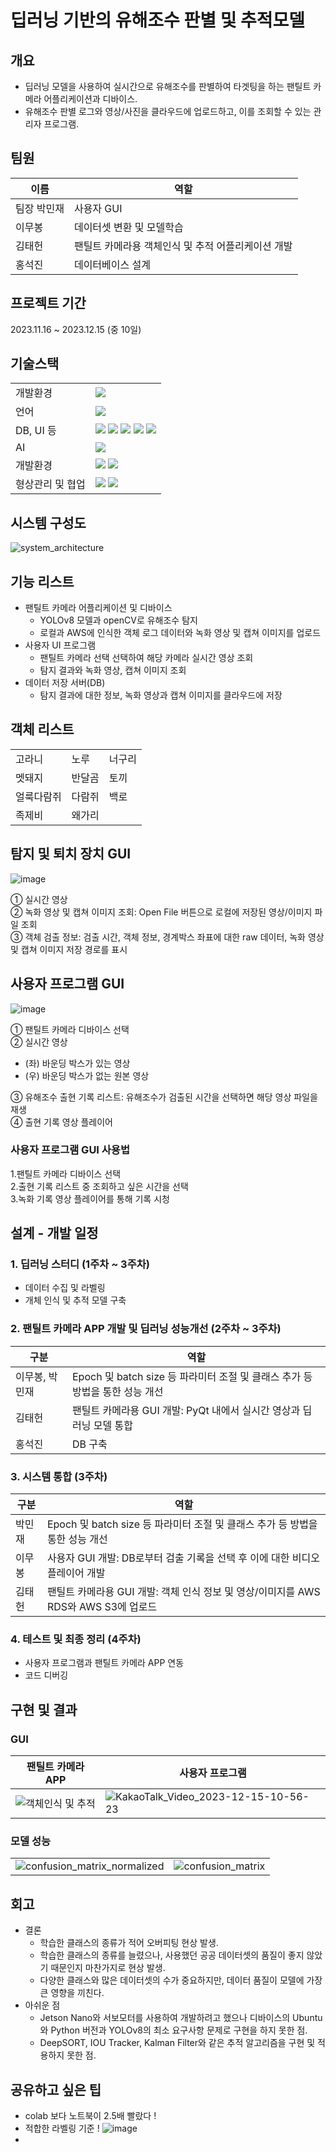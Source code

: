 # 딥러닝 기반의 유해조수 판별 및 추적모델
## 개요
+ 딥러닝 모델을 사용하여 실시간으로 유해조수를 판별하여 타겟팅을 하는 팬틸트 카메라 어플리케이션과 디바이스.
+ 유해조수 판별 로그와 영상/사진을 클라우드에 업로드하고, 이를 조회할 수 있는 관리자 프로그램.

## 팀원
|이름|역할|
|--------|------|
|팀장 박민재|사용자 GUI|
|이무봉|데이터셋 변환 및 모델학습|
|김태헌|팬틸트 카메라용 객체인식 및 추적 어플리케이션 개발|
|홍석진|데이터베이스 설계|

## 프로젝트 기간
2023.11.16 ~ 2023.12.15 (중 10일)

## 기술스택
|   |   |
|---|---|
|개발환경|<img src="https://img.shields.io/badge/Ubuntu-E95420?style=for-the-badge&logo=ubuntu&logoColor=white">|
|언어|<img src="https://img.shields.io/badge/python-3776AB?style=for-the-badge&logo=python&logoColor=white">|
|DB, UI 등|<img src="https://img.shields.io/badge/amazonrds-527FFF?style=for-the-badge&logo=amazonrds&logoColor=white"> <img src="https://img.shields.io/badge/amazons3-569A31?style=for-the-badge&logo=amazons3&logoColor=white"> <img src="https://img.shields.io/badge/mysql-4479A1?style=for-the-badge&logo=mysql&logoColor=white"> <img src="https://img.shields.io/badge/qt-41CD52?style=for-the-badge&logo=qt&logoColor=white"> <img src="https://img.shields.io/badge/opencv-5C3EE8?style=for-the-badge&logo=opencv&logoColor=white">|
|AI|<img src="https://img.shields.io/badge/pytorch-EE4C2C?style=for-the-badge&logo=pytorch&logoColor=white">|
|개발환경|<img src="https://img.shields.io/badge/visualstudiocode-007ACC?style=for-the-badge&logo=visualstudiocode&logoColor=white"> <img src="https://img.shields.io/badge/googlecolab-F9AB00?style=for-the-badge&logo=googlecolab&logoColor=white">|
|형상관리 및 협업|<img src="https://img.shields.io/badge/github-181717?style=for-the-badge&logo=github&logoColor=white"> <img src="https://img.shields.io/badge/slack-4A154B?style=for-the-badge&logo=slack&logoColor=white">|

## 시스템 구성도
![system_architecture](https://github.com/addinedu-ros-3rd/deeplearning-repo-5/assets/146153434/1a61b83c-ea2a-42cd-af16-a938abc7ce6c)

## 기능 리스트
+ 팬틸트 카메라 어플리케이션 및 디바이스
  + YOLOv8 모델과 openCV로 유해조수 탐지
  + 로컬과 AWS에 인식한 객체 로그 데이터와 녹화 영상 및 캡쳐 이미지를 업로드
+ 사용자 UI 프로그램
  + 팬틸트 카메라 선택 선택하여 해당 카메라 실시간 영상 조회
  + 탐지 결과와 녹화 영상, 캡쳐 이미지 조회
+ 데이터 저장 서버(DB)
  + 탐지 결과에 대한 정보, 녹화 영상과 캡쳐 이미지를 클라우드에 저장

## 객체 리스트
|   |   |   |
|---|---|---|
|고라니|노루|너구리|
|멧돼지|반달곰|토끼|
|얼룩다람쥐|다람쥐|백로|
|족제비|왜가리| |

## 탐지 및 퇴치 장치 GUI
![image](https://github.com/addinedu-ros-3rd/deeplearning-repo-5/assets/146147393/fa4e1367-65cc-444b-89c9-39f50fd4f579)

① 실시간 영상  
② 녹화 영상 및 캡쳐 이미지 조회: Open File 버튼으로 로컬에 저장된 영상/이미지 파일 조회  
③ 객체 검출 정보: 검출 시간, 객체 정보, 경계박스 좌표에 대한 raw 데이터, 녹화 영상 및 캡쳐 이미지 저장 경로를 표시  

## 사용자 프로그램 GUI
![image](https://github.com/addinedu-ros-3rd/deeplearning-repo-5/assets/146147393/3084dda8-8920-40ac-9804-07512545b0b8)

① 팬틸트 카메라 디바이스 선택  
② 실시간 영상
  + (좌) 바운딩 박스가 있는 영상
  + (우) 바운딩 박스가 없는 원본 영상
  
③ 유해조수 출현 기록 리스트: 유해조수가 검출된 시간을 선택하면 해당 영상 파일을 재생  
④ 출현 기록 영상 플레이어  

### 사용자 프로그램 GUI 사용법
1.팬틸트 카메라 디바이스 선택  
2.출현 기록 리스트 중 조회하고 싶은 시간을 선택  
3.녹화 기록 영상 플레이어를 통해 기록 시청  

## 설계 - 개발 일정
### 1. 딥러닝 스터디 (1주차 ~ 3주차)
   - 데이터 수집 및 라벨링
   - 개체 인식 및 추적 모델 구축

### 2. 팬틸트 카메라 APP 개발 및 딥러닝 성능개선 (2주차 ~ 3주차)
|**구분**|**역할**|
|---|---|
|이무봉, 박민재|Epoch 및 batch size 등 파라미터 조절 및 클래스 추가 등 방법을 통한 성능 개선|
|김태헌|팬틸트 카메라용 GUI 개발: PyQt 내에서 실시간 영상과 딥러닝 모델 통합|
|홍석진|DB 구축|

### 3. 시스템 통합 (3주차)
|**구분**|**역할**|
|---|---|
|박민재|Epoch 및 batch size 등 파라미터 조절 및 클래스 추가 등 방법을 통한 성능 개선|
|이무봉|사용자 GUI 개발: DB로부터 검출 기록을 선택 후 이에 대한 비디오 플레이어 개발|
|김태헌|팬틸트 카메라용 GUI 개발: 객체 인식 정보 및 영상/이미지를 AWS RDS와 AWS S3에 업로드|

### 4. 테스트 및 최종 정리 (4주차)
   - 사용자 프로그램과 팬틸트 카메라 APP 연동
   - 코드 디버깅

## 구현 및 결과
### GUI
|**팬틸트 카메라 APP**|**사용자 프로그램**|
|---|---|
|![객체인식 및 추적](https://github.com/addinedu-ros-3rd/deeplearning-repo-5/assets/146153434/ef172838-b472-4c3f-b793-b0aeb36b2aa6)|![KakaoTalk_Video_2023-12-15-10-56-23](https://github.com/addinedu-ros-3rd/deeplearning-repo-5/assets/146153434/c82cff4b-c50c-486d-a356-474072d838c0)|

### 모델 성능
|   |   |
|---|---|
|  ![confusion_matrix_normalized](https://github.com/addinedu-ros-3rd/deeplearning-repo-5/assets/146153434/5cdf6a7c-bc07-495c-a23b-95d6e643b8bb) |  ![confusion_matrix](https://github.com/addinedu-ros-3rd/deeplearning-repo-5/assets/146153434/e0623278-c60d-46eb-9588-9d985a11275e) |

## 회고
* 결론
  + 학습한 클래스의 종류가 적어 오버피팅 현상 발생.
  + 학습한 클래스의 종류를 늘렸으나, 사용했던 공공 데이터셋의 품질이 좋지 않았기 때문인지 마찬가지로 현상 발생.
  + 다양한 클래스와 많은 데이터셋의 수가 중요하지만, 데이터 품질이 모델에 가장 큰 영향을 끼친다.
* 아쉬운 점
  + Jetson Nano와 서보모터를 사용하여 개발하려고 했으나 디바이스의 Ubuntu와 Python 버전과 YOLOv8의 최소 요구사항 문제로 구현을 하지 못한 점.
  + DeepSORT, IOU Tracker, Kalman Filter와 같은 추적 알고리즘을 구현 및 적용하지 못한 점.

## 공유하고 싶은 팁

- colab 보다 노트북이 2.5배 빨랐다 !
- 적합한 라벨링 기준 !
![image](https://github.com/addinedu-ros-3rd/deeplearning-repo-5/assets/146153434/bec2004f-e80b-4ef0-b52c-94cbaddf0891)
- 

